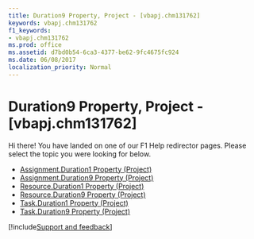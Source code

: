 ```yaml
---
title: Duration9 Property, Project - [vbapj.chm131762]
keywords: vbapj.chm131762
f1_keywords:
- vbapj.chm131762
ms.prod: office
ms.assetid: d7bd0b54-6ca3-4377-be62-9fc4675fc924
ms.date: 06/08/2017
localization_priority: Normal
---
```



# Duration9 Property, Project - [vbapj.chm131762]

Hi there! You have landed on one of our F1 Help redirector pages. Please select the topic you were looking for below.

- [Assignment.Duration1 Property (Project)](https://msdn.microsoft.com/library/a6d57e54-cad2-0edf-994b-65405d47c0d9%28Office.15%29.aspx)
- [Assignment.Duration9 Property (Project)](https://msdn.microsoft.com/library/5b7d66df-21e6-cbf0-788d-260ec048f062%28Office.15%29.aspx)
- [Resource.Duration1 Property (Project)](https://msdn.microsoft.com/library/ae5354bd-f5da-577a-9c5d-65355dc8924e%28Office.15%29.aspx)
- [Resource.Duration9 Property (Project)](https://msdn.microsoft.com/library/05833578-6f5d-0a20-3d4f-f83b0fe5d198%28Office.15%29.aspx)
- [Task.Duration1 Property (Project)](https://msdn.microsoft.com/library/7123e447-1b2c-7304-3c61-1d3bd5be5af1%28Office.15%29.aspx)
- [Task.Duration9 Property (Project)](https://msdn.microsoft.com/library/a5abc0f8-3807-e265-884a-860583c41ada%28Office.15%29.aspx)

[!include[Support and feedback](~/includes/feedback-boilerplate.md)]